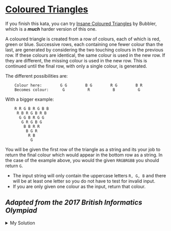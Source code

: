 # [Coloured Triangles](https://www.codewars.com/kata/5a25ac6ac5e284cfbe000111)

If you finish this kata, you can try [Insane Coloured Triangles](http://www.codewars.com/kata/insane-coloured-triangles) by Bubbler, which is a _**much**_ harder version of this one.

A coloured triangle is created from a row of colours, each of which is red, green or blue. Successive rows, each containing one fewer colour than the last, are generated by considering the two touching colours in the previous row. If these colours are identical, the same colour is used in the new row. If they are different, the missing colour is used in the new row. This is continued until the final row, with only a single colour, is generated.

The different possibilities are:

```
    Colour here:        G G        B G        R G        B R
    Becomes colour:      G          R          B          G
```

With a bigger example:

```
    R R G B R G B B
     R B R G B R B
      G G B R G G
       G R G B G
        B B R R
         B G R
          R B
           G
```

You will be given the first row of the triangle as a string and its your job to return the final colour which would appear in the bottom row as a string. In the case of the example above, you would the given `RRGBRGBB` you should return `G`.

- The input string will only contain the uppercase letters `R, G, B` and there will be at least one letter so you do not have to test for invalid input.
- If you are only given one colour as the input, return that colour.

## _Adapted from the 2017 British Informatics Olympiad_

<details><summary>My Solution</summary>

```js
function triangle(row) {
  while (row.length > 1) {
    let nextRow = ''
    for (let i = 0; i < row.length - 1; i++) {
      nextRow += row[i] === row[i + 1] ? row[i] : ['R', 'G', 'B'].filter(el => el !== row[i] && el !== row[i + 1])[0]
    }

    row = nextRow
  }

  return row
}
```

</details>
